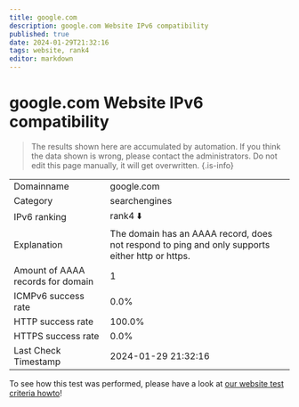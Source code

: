 ```yaml
---
title: google.com
description: google.com Website IPv6 compatibility
published: true
date: 2024-01-29T21:32:16
tags: website, rank4
editor: markdown
---
```


# google.com Website IPv6 compatibility

> The results shown here are accumulated by automation. If you think the data shown is wrong, please contact the administrators. 
> Do not edit this page manually, it will get overwritten.
{.is-info}


|   |   |
| - | - |
| Domainname | google.com
| Category | searchengines |
| IPv6 ranking | rank4 :arrow_down: |
| Explanation | The domain has an AAAA record, does not respond to ping and only supports either http or https. |
| Amount of AAAA records for domain | 1 |
| ICMPv6 success rate | 0.0%|
| HTTP success rate | 100.0% |
| HTTPS success rate | 0.0% |
| Last Check Timestamp | 2024-01-29 21:32:16 |

To see how this test was performed, please have a look at [our website test criteria howto](/howto/testcriteria/website)!

